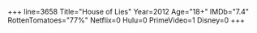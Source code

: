 +++
line=3658
Title="House of Lies"
Year=2012
Age="18+"
IMDb="7.4"
RottenTomatoes="77%"
Netflix=0
Hulu=0
PrimeVideo=1
Disney=0
+++

